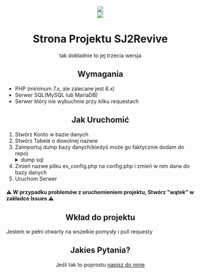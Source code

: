 <div align="center">
<img src="https://github.com/user-attachments/assets/a86fa24e-4818-48b8-a3dd-dc28b0e64c45"/>
<br>
<img src="https://img.shields.io/github/last-commit/SJ2Revive/sj2revive-web-v3"/>
</div>
<h1 align="center"> Strona Projektu SJ2Revive </h1>
<p align="center">tak dokładnie to jej trzecia wersja</p>
<h2 align="center"> Wymagania </h2> 
<ul>
  <li>PHP (minimum 7.x, ale zalecane jest 8.x)</li>
  <li>Serwer SQL(MySQL lub MariaDB)</li>
  <li>Serwer który nie wybuchnie przy kilku requestach</li>
</ul>
<h2 align="center"> Jak Uruchomić </h2>
<ol>
  <li>Stwórz Konto w bazie danych</li>
  <li>Stwórz Tabele o dowolnej nazwie</li>
  <li>Zaimportuj dump bazy danych(kiedyś może go faktycznie dodam do repo)</li>
  <details>
    <summary>dump sql</summary>
    <code>CREATE TABLE `articles` (
    `Nazwa` text COLLATE utf8mb4_general_ci NOT NULL,
    `Zawartosc` text COLLATE utf8mb4_general_ci NOT NULL,
    `Date` text COLLATE utf8mb4_general_ci NOT NULL,
    `id` int NOT NULL
    ) ENGINE=InnoDB DEFAULT CHARSET=utf8mb4 COLLATE=utf8mb4_general_ci;
    CREATE TABLE `art_comments` (
    `id` int NOT NULL,
    `sender` text NOT NULL,
    `content` text NOT NULL,
    `date` text NOT NULL
    ) ENGINE=InnoDB DEFAULT CHARSET=utf8mb3;
    CREATE TABLE `mods` (
    `id` int NOT NULL,
    `name` text COLLATE utf8mb4_general_ci NOT NULL,
    `shortdesc` text COLLATE utf8mb4_general_ci NOT NULL,
    `description` text COLLATE utf8mb4_general_ci NOT NULL,
    `filename` text COLLATE utf8mb4_general_ci NOT NULL
    ) ENGINE=InnoDB DEFAULT CHARSET=utf8mb4 COLLATE=utf8mb4_general_ci;
    CREATE TABLE `shoutbox` (
    `author` text NOT NULL,
    `content` text NOT NULL
    ) ENGINE=InnoDB DEFAULT CHARSET=utf8mb3;
    CREATE TABLE `permissions` (
    `id` int NOT NULL,
    `permname` text COLLATE utf8mb4_general_ci NOT NULL
    ) ENGINE=InnoDB DEFAULT CHARSET=utf8mb4 COLLATE=utf8mb4_general_ci;
  CREATE TABLE `users` (
    `id` int NOT NULL,
    `username` text COLLATE utf8mb4_general_ci NOT NULL,
    `password` text COLLATE utf8mb4_general_ci NOT NULL
  ) ENGINE=InnoDB DEFAULT CHARSET=utf8mb4 COLLATE=utf8mb4_general_ci;
  </code>
  </details>
  <li>Zmień nazwe pliku ex_config.php na config.php i zmień w nim dane do bazy danych</li>
  <li>Uruchom Serwer</li>
</ol>
<h4>⚠ W przypadku problemów z uruchomieniem projektu, Stwórz "wątek" w zakładce Issues ⚠</h4>

<h2 align="center"> Wkład do projektu </h2>
  Jestem w pełni otwarty na wszelkie pomysły i pull requesty

<h2 align="center"> Jakies Pytania? </h2>
  <p align="center">Jeśli tak to poprostu <a href="mailto:zrd@zrd.ovh">napisz do mnie</a></p>
